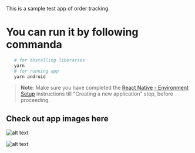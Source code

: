 This is a sample test app of order tracking.

# You can run it by following commanda

```bash
   # for installing liberaries
   yarn
   # for running app
   yarn android
```
>**Note**: Make sure you have completed the [React Native - Environment Setup](https://reactnative.dev/docs/environment-setup) instructions till "Creating a new application" step, before proceeding.

## Check out app images here

![alt text](https://firebasestorage.googleapis.com/v0/b/travel-with-fatima.appspot.com/o/sample%2FScreenshot%202024-11-11%20at%2011.38.51%E2%80%AFAM.png?alt=media&token=8bd910fe-4e8b-4a3b-9f11-61caab5f7116)

![alt text](https://firebasestorage.googleapis.com/v0/b/travel-with-fatima.appspot.com/o/sample%2FScreenshot%202024-11-11%20at%2011.39.09%E2%80%AFAM.png?alt=media&token=4a3cdd1c-862a-461b-a5ff-3b1c1301ab23)

